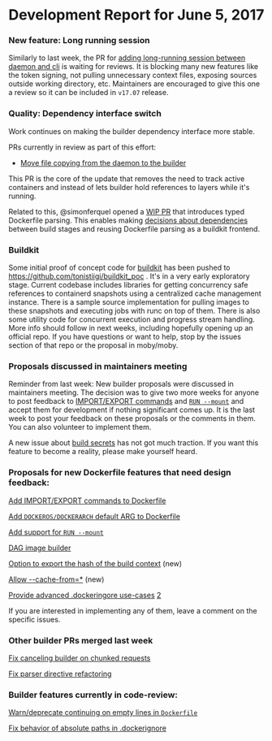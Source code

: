 # Development Report for June 5, 2017

### New feature: Long running session

Similarly to last week, the PR for [adding long-running session between daemon and cli](https://github.com/moby/moby/pull/32677) is waiting for reviews.  It is blocking many new features like the token signing, not pulling unnecessary context files, exposing sources outside working directory, etc. Maintainers are encouraged to give this one a review so it can be included in `v17.07` release.


### Quality: Dependency interface switch

Work continues on making the builder dependency interface more stable.

PRs currently in review as part of this effort:

- [Move file copying from the daemon to the builder](https://github.com/moby/moby/pull/33454)

This PR is the core of the update that removes the need to track active containers and instead of lets builder hold references to layers while it's running.

Related to this, @simonferquel opened a [WIP PR](https://github.com/moby/moby/pull/33492) that introduces typed Dockerfile parsing. This enables making [decisions about dependencies](https://github.com/moby/moby/issues/32550#issuecomment-297867334) between build stages and reusing Dockerfile parsing as a buildkit frontend.

### Buildkit

Some initial proof of concept code for [buildkit](https://github.com/moby/moby/issues/32925) has been pushed to https://github.com/tonistiigi/buildkit_poc . It's in a very early exploratory stage. Current codebase includes libraries for getting concurrency safe references to containerd snapshots using a centralized cache management instance. There is a sample source implementation for pulling images to these snapshots and executing jobs with runc on top of them. There is also some utility code for concurrent execution and progress stream handling. More info should follow in next weeks, including hopefully opening up an official repo. If you have questions or want to help, stop by the issues section of that repo or the proposal in moby/moby.

### Proposals discussed in maintainers meeting

Reminder from last week: New builder proposals were discussed in maintainers meeting. The decision was to give two more weeks for anyone to post feedback to [IMPORT/EXPORT commands](https://github.com/moby/moby/issues/32100) and [`RUN --mount`](https://github.com/moby/moby/issues/32507) and accept them for development if nothing significant comes up. It is the last week to post your feedback on these proposals or the comments in them. You can also volunteer to implement them.

A new issue about [build secrets](https://github.com/moby/moby/issues/33343) has not got much traction. If you want this feature to become a reality, please make yourself heard.

### Proposals for new Dockerfile features that need design feedback:

[Add IMPORT/EXPORT commands to Dockerfile](https://github.com/moby/moby/issues/32100)

[Add `DOCKEROS/DOCKERARCH` default ARG to Dockerfile](https://github.com/moby/moby/issues/32487)

[Add support for `RUN --mount`](https://github.com/moby/moby/issues/32507)

[DAG image builder](https://github.com/moby/moby/issues/32550)

[Option to export the hash of the build context](https://github.com/moby/moby/issues/32963) (new)

[Allow --cache-from=*](https://github.com/moby/moby/issues/33002#issuecomment-299041162) (new)

[Provide advanced .dockeringore use-cases](https://github.com/moby/moby/issues/12886) [2](https://github.com/moby/moby/issues/12886#issuecomment-306247989)

If you are interested in implementing any of them, leave a comment on the specific issues.

### Other builder PRs merged last week

[Fix canceling builder on chunked requests](https://github.com/moby/moby/pull/33363)

[Fix parser directive refactoring](https://github.com/moby/moby/pull/33436)

### Builder features currently in code-review:

[Warn/deprecate continuing on empty lines in `Dockerfile`](https://github.com/moby/moby/pull/29161)

[Fix behavior of absolute paths in .dockerignore](https://github.com/moby/moby/pull/32088)